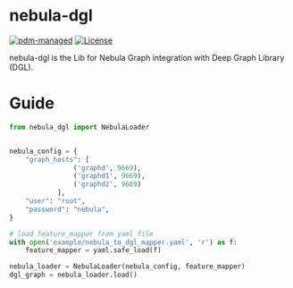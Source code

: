 # nebula-dgl

[![pdm-managed](https://img.shields.io/badge/pdm-managed-blueviolet)](https://pdm.fming.dev) [![License](https://img.shields.io/badge/License-Apache_2.0-blue.svg)](LICENSE)

nebula-dgl is the Lib for Nebula Graph integration with Deep Graph Library (DGL).

# Guide

```python
from nebula_dgl import NebulaLoader


nebula_config = {
    "graph_hosts": [
                ('graphd', 9669),
                ('graphd1', 9669),
                ('graphd2', 9669)
            ],
    "user": "root",
    "password": "nebula",
}

# load feature_mapper from yaml file
with open('example/nebula_to_dgl_mapper.yaml', 'r') as f:
    feature_mapper = yaml.safe_load(f)

nebula_loader = NebulaLoader(nebula_config, feature_mapper)
dgl_graph = nebula_loader.load()

```
